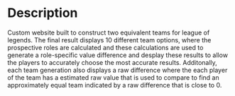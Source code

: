 # Description

Custom website built to construct two equivalent teams for league of legends. The final result displays 10 different team options, where the prospective roles are calculated and these calculations are used to generate a role-specific value difference and desplay these results to allow the players to accurately choose the most accurate results. Additonally, each team generation also displays a raw difference where the each player of the team has a estimated raw value that is used to compare to find an approximately equal team indicated by a raw difference that is close to 0.
